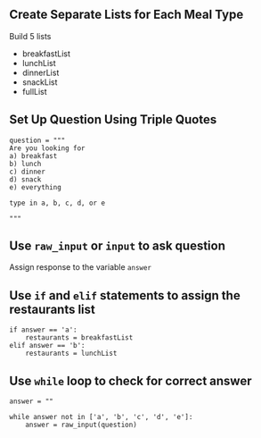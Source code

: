 ## Create Separate Lists for Each Meal Type

Build 5 lists

- breakfastList
- lunchList
- dinnerList
- snackList
- fullList

## Set Up Question Using Triple Quotes

    question = """
    Are you looking for 
    a) breakfast 
    b) lunch 
    c) dinner
    d) snack
    e) everything

    type in a, b, c, d, or e

    """

## Use `raw_input` or `input` to ask question

Assign response to the variable `answer`

## Use `if` and `elif` statements to assign the restaurants list

    if answer == 'a':
        restaurants = breakfastList
    elif answer == 'b':
        restaurants = lunchList

## Use `while` loop to check for correct answer

    answer = ""

    while answer not in ['a', 'b', 'c', 'd', 'e']:
        answer = raw_input(question)